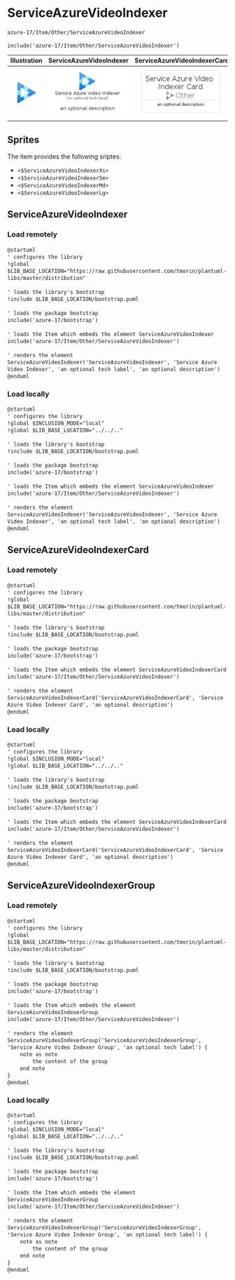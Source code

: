 # ServiceAzureVideoIndexer


```text
azure-17/Item/Other/ServiceAzureVideoIndexer
```

```text
include('azure-17/Item/Other/ServiceAzureVideoIndexer')
```



| Illustration | ServiceAzureVideoIndexer | ServiceAzureVideoIndexerCard | ServiceAzureVideoIndexerGroup |
| :---: | :---: | :---: | :---: |
| ![illustration for Illustration](../../../azure-17/Item/Other/ServiceAzureVideoIndexer.png) | ![illustration for ServiceAzureVideoIndexer](../../../azure-17/Item/Other/ServiceAzureVideoIndexer.Local.png) | ![illustration for ServiceAzureVideoIndexerCard](../../../azure-17/Item/Other/ServiceAzureVideoIndexerCard.Local.png) | ![illustration for ServiceAzureVideoIndexerGroup](../../../azure-17/Item/Other/ServiceAzureVideoIndexerGroup.Local.png) |



## Sprites
The item provides the following sriptes:

- `<$ServiceAzureVideoIndexerXs>`
- `<$ServiceAzureVideoIndexerSm>`
- `<$ServiceAzureVideoIndexerMd>`
- `<$ServiceAzureVideoIndexerLg>`





## ServiceAzureVideoIndexer

### Load remotely
```plantuml
@startuml
' configures the library
!global $LIB_BASE_LOCATION="https://raw.githubusercontent.com/tmorin/plantuml-libs/master/distribution"

' loads the library's bootstrap
!include $LIB_BASE_LOCATION/bootstrap.puml

' loads the package bootstrap
include('azure-17/bootstrap')

' loads the Item which embeds the element ServiceAzureVideoIndexer
include('azure-17/Item/Other/ServiceAzureVideoIndexer')

' renders the element
ServiceAzureVideoIndexer('ServiceAzureVideoIndexer', 'Service Azure Video Indexer', 'an optional tech label', 'an optional description')
@enduml
```

### Load locally
```plantuml
@startuml
' configures the library
!global $INCLUSION_MODE="local"
!global $LIB_BASE_LOCATION="../../.."

' loads the library's bootstrap
!include $LIB_BASE_LOCATION/bootstrap.puml

' loads the package bootstrap
include('azure-17/bootstrap')

' loads the Item which embeds the element ServiceAzureVideoIndexer
include('azure-17/Item/Other/ServiceAzureVideoIndexer')

' renders the element
ServiceAzureVideoIndexer('ServiceAzureVideoIndexer', 'Service Azure Video Indexer', 'an optional tech label', 'an optional description')
@enduml
```

## ServiceAzureVideoIndexerCard

### Load remotely
```plantuml
@startuml
' configures the library
!global $LIB_BASE_LOCATION="https://raw.githubusercontent.com/tmorin/plantuml-libs/master/distribution"

' loads the library's bootstrap
!include $LIB_BASE_LOCATION/bootstrap.puml

' loads the package bootstrap
include('azure-17/bootstrap')

' loads the Item which embeds the element ServiceAzureVideoIndexerCard
include('azure-17/Item/Other/ServiceAzureVideoIndexer')

' renders the element
ServiceAzureVideoIndexerCard('ServiceAzureVideoIndexerCard', 'Service Azure Video Indexer Card', 'an optional description')
@enduml
```

### Load locally
```plantuml
@startuml
' configures the library
!global $INCLUSION_MODE="local"
!global $LIB_BASE_LOCATION="../../.."

' loads the library's bootstrap
!include $LIB_BASE_LOCATION/bootstrap.puml

' loads the package bootstrap
include('azure-17/bootstrap')

' loads the Item which embeds the element ServiceAzureVideoIndexerCard
include('azure-17/Item/Other/ServiceAzureVideoIndexer')

' renders the element
ServiceAzureVideoIndexerCard('ServiceAzureVideoIndexerCard', 'Service Azure Video Indexer Card', 'an optional description')
@enduml
```

## ServiceAzureVideoIndexerGroup

### Load remotely
```plantuml
@startuml
' configures the library
!global $LIB_BASE_LOCATION="https://raw.githubusercontent.com/tmorin/plantuml-libs/master/distribution"

' loads the library's bootstrap
!include $LIB_BASE_LOCATION/bootstrap.puml

' loads the package bootstrap
include('azure-17/bootstrap')

' loads the Item which embeds the element ServiceAzureVideoIndexerGroup
include('azure-17/Item/Other/ServiceAzureVideoIndexer')

' renders the element
ServiceAzureVideoIndexerGroup('ServiceAzureVideoIndexerGroup', 'Service Azure Video Indexer Group', 'an optional tech label') {
    note as note
        the content of the group
    end note
}
@enduml
```

### Load locally
```plantuml
@startuml
' configures the library
!global $INCLUSION_MODE="local"
!global $LIB_BASE_LOCATION="../../.."

' loads the library's bootstrap
!include $LIB_BASE_LOCATION/bootstrap.puml

' loads the package bootstrap
include('azure-17/bootstrap')

' loads the Item which embeds the element ServiceAzureVideoIndexerGroup
include('azure-17/Item/Other/ServiceAzureVideoIndexer')

' renders the element
ServiceAzureVideoIndexerGroup('ServiceAzureVideoIndexerGroup', 'Service Azure Video Indexer Group', 'an optional tech label') {
    note as note
        the content of the group
    end note
}
@enduml
```

